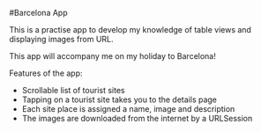 #Barcelona App

This is a practise app to develop my knowledge of table views and displaying images from URL.

This app will accompany me on my holiday to Barcelona!

Features of the app:

* Scrollable list of tourist sites
* Tapping on a tourist site takes you to the details page
* Each site place is assigned a name, image and description
* The images are downloaded from the internet by a URLSession
